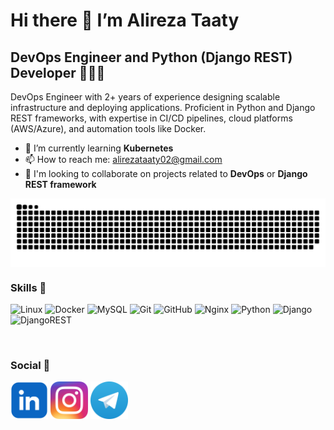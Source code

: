 Hi there 👋 I’m Alireza Taaty
 ======
 DevOps Engineer and Python (Django REST) Developer 👨🏼‍💻
 ---

DevOps Engineer with 2+ years of experience designing scalable infrastructure and deploying applications. Proficient in Python and Django REST frameworks, with expertise in CI/CD pipelines, cloud platforms (AWS/Azure), and automation tools like Docker.
- 🌱 I’m currently learning **Kubernetes**
- 📫 How to reach me: alirezataaty02@gmail.com
- 👯 I'm looking to collaborate on projects related to **DevOps** or **Django REST framework**

<img align='center' src='https://raw.githubusercontent.com/platane/snk/output/github-contribution-grid-snake-dark.svg' />

<br /> 

### Skills 💪
![Linux](https://img.shields.io/badge/Linux-FCC624?style=for-the-badge&logo=linux&logoColor=black)
![Docker](https://img.shields.io/badge/docker-%230db7ed.svg?style=for-the-badge&logo=docker&logoColor=white)
![MySQL](https://img.shields.io/badge/mysql-4479A1.svg?style=for-the-badge&logo=mysql&logoColor=white)
![Git](https://img.shields.io/badge/git-%23F05033.svg?style=for-the-badge&logo=git&logoColor=white)
![GitHub](https://img.shields.io/badge/github-%23121011.svg?style=for-the-badge&logo=github&logoColor=white)
![Nginx](https://img.shields.io/badge/nginx-%23009639.svg?style=for-the-badge&logo=nginx&logoColor=white)
![Python](https://img.shields.io/badge/python-3670A0?style=for-the-badge&logo=python&logoColor=ffdd54)
![Django](https://img.shields.io/badge/django-%23092E20.svg?style=for-the-badge&logo=django&logoColor=white)
![DjangoREST](https://img.shields.io/badge/DJANGO-REST-ff1709?style=for-the-badge&logo=django&logoColor=white&color=ff1709&labelColor=gray)

<br /> 

### Social 🤙
<a href='https://www.linkedin.com/in/alireza-taaty-185492277/'><img src='https://github.com/alirezatcp/alirezatcp/raw/refs/heads/main/linkedin-icon-free-png.webp' width="60" height="60" alt='linkdin' /></a>
<a href='https://instagram.com/alirezatcp'><img src='https://github.com/alirezatcp/alirezatcp/raw/refs/heads/main/Instagram_icon.png.webp' width="60" height="60" alt='instagram' /></a>
<a href='https://t.me/alirezatcpp'><img src='https://github.com/alirezatcp/alirezatcp/raw/refs/heads/main/Telegram_logo.svg.webp' width="60" height="60" alt='telegram' /></a>


